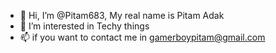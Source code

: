 - 👋 Hi, I’m @Pitam683, My real name is Pitam Adak
- 👀 I’m interested in Techy things
- 📫 if you want to contact me in gamerboypitam@gmail.com